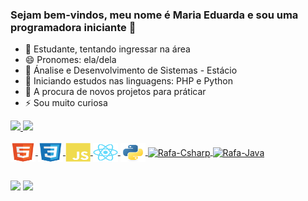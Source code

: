 ### Sejam bem-vindos, meu nome é Maria Eduarda e sou uma programadora iniciante 🤗

- 🌱 Estudante, tentando ingressar na área
- 😄 Pronomes: ela/dela
- 🔭 Ánalise e Desenvolvimento de Sistemas - Estácio
- 👯 Iniciando estudos nas linguagens: PHP e Python
- 💬 A procura de novos projetos para práticar
- ⚡ Sou muito curiosa

<div>
  <a href="https://github.com/mariacosta2203">
  <img height="180em" src="https://github-readme-stats.vercel.app/api?username=mariacosta2203&show_icons=true&theme=midnight-purple&rank_icon=github">
  <img height="180em" src="https://github-readme-stats.vercel.app/api/top-langs/?username=mariacosta2203&layout=compact&theme=midnight-purple">
</div>

<div style="display: inline_block"><br>
  <img align="center" alt="Rafa-HTML" height="30" width="40" src="https://raw.githubusercontent.com/devicons/devicon/master/icons/html5/html5-original.svg">
  <img align="center" alt="Rafa-CSS" height="30" width="40" src="https://raw.githubusercontent.com/devicons/devicon/master/icons/css3/css3-original.svg">
  <img align="center" alt="Rafa-Js" height="30" width="40" src="https://raw.githubusercontent.com/devicons/devicon/master/icons/javascript/javascript-plain.svg">
  <img align="center" alt="Rafa-React" height="30" width="40" src="https://raw.githubusercontent.com/devicons/devicon/master/icons/react/react-original.svg">
  <img align="center" alt="Rafa-Python" height="30" width="40" src="https://raw.githubusercontent.com/devicons/devicon/master/icons/python/python-original.svg">
  <img align="center" alt="Rafa-Csharp" height="30" width="40" src="https://cdn.jsdelivr.net/gh/devicons/devicon@latest/icons/php/php-original.svg">
  <img align="center" alt="Rafa-Java" height="30" width="40" src="https://cdn.jsdelivr.net/gh/devicons/devicon@latest/icons/php/php-original.svg">
</div>

##
<div> 
  <a href = "mailto:maria.oliveiracosta13@gmail.com"><img src="https://img.shields.io/badge/-Gmail-%23333?style=for-the-badge&logo=gmail&logoColor=white" target="_blank"></a>
  <a href="https://www.linkedin.com/in/mariacosta08/" target="_blank"><img src="https://img.shields.io/badge/-LinkedIn-%230077B5?style=for-the-badge&logo=linkedin&logoColor=white" target="_blank"></a> 
</div>
